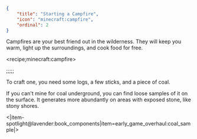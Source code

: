 ```json
{
	"title": "Starting a Campfire",
	"icon": "minecraft:campfire",
	"ordinal": 2
}
```

Campfires are your best friend out in the wilderness. They will keep you warm, light up the surroundings, and cook food for free.

<recipe;minecraft:campfire>

;;;;;

To craft one, you need some logs, a few sticks, and a piece of coal.


If you can't mine for coal underground, you can find loose samples of it on the surface. It generates more abundantly on areas with exposed stone, like stony shores.

<|item-spotlight@lavender:book_components|item=early_game_overhaul:coal_sample|>